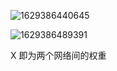 ![1629386440645](C:\Users\cyw\AppData\Roaming\Typora\typora-user-images\1629386440645.png)

![1629386489391](C:\Users\cyw\AppData\Roaming\Typora\typora-user-images\1629386489391.png)

X 即为两个网络间的权重 